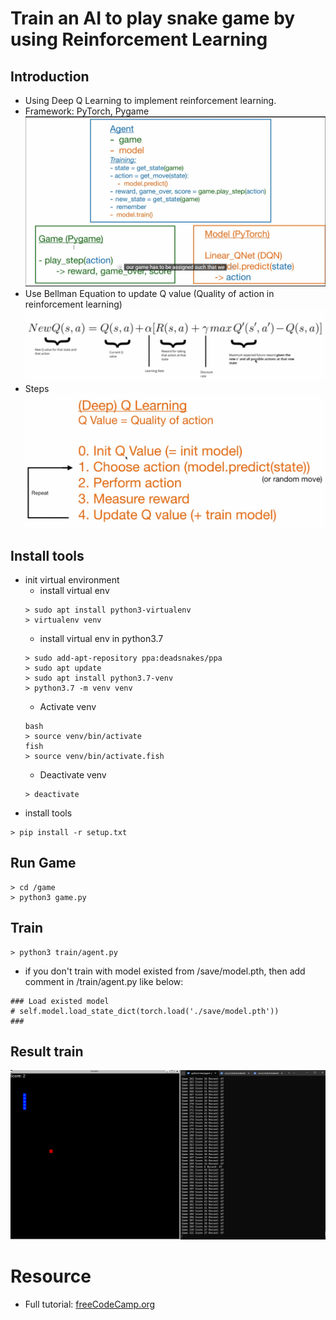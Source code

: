 # Train an AI to play snake game by using Reinforcement Learning
## Introduction
* Using Deep Q Learning to implement reinforcement learning.
* Framework: PyTorch, Pygame
	![](/images/framework.png)
* Use Bellman Equation to update Q value (Quality of action in reinforcement learning)
	![](/images/bellman-equation.png)
* Steps
	![](/images/steps.png)
## Install tools
* init virtual environment
	* install virtual env
	```
	> sudo apt install python3-virtualenv
	> virtualenv venv 
	```
	* install virtual env in python3.7
	```
	> sudo add-apt-repository ppa:deadsnakes/ppa
	> sudo apt update
	> sudo apt install python3.7-venv
	> python3.7 -m venv venv
	```
	* Activate venv
	```
	bash
	> source venv/bin/activate
	fish
	> source venv/bin/activate.fish
	```
	* Deactivate venv
	```
	> deactivate
	```
* install tools
```
> pip install -r setup.txt
```
## Run Game
```
> cd /game
> python3 game.py
```
## Train
```
> python3 train/agent.py
```
* if you don't train with model existed from /save/model.pth, then add comment in /train/agent.py like below:
```
### Load existed model
# self.model.load_state_dict(torch.load('./save/model.pth'))
###
```
## Result train
![](/images/result.png)
# Resource
* Full tutorial: [freeCodeCamp.org](https://www.youtube.com/watch?v=L8ypSXwyBds&list=LL&index=1&t=287s)
